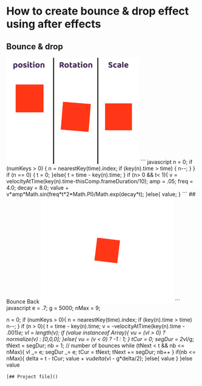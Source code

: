 # How to create bounce & drop effect using after effects

## Bounce & drop

<img src="./assets/bounce & drop .gif" width="350" >
``` javascript
n = 0;
if (numKeys > 0) {
		n = nearestKey(time).index;
		if (key(n).time > time) {
		n--;
	}
}
if (n == 0) {
		t = 0;
	}else{
		t = time - key(n).time;
	}
if (n> 0 && t< 1){
		v = velocityAtTime(key(n).time-thisComp.frameDuration/10);
		amp = .05;
		freq = 4.0;
		decay = 8.0;
		value +
		v*amp*Math.sin(freq*t*2*Math.PI)/Math.exp(decay*t);
	}else{
		value;
}
```
## Bounce Back
<img src="./assets/Bounce Back.gif" width="350" >
``` javascript 
e = .7;
g = 5000;
nMax = 9;

n = 0;
if (numKeys > 0){
n = nearestKey(time).index;
if (key(n).time > time) n--;
}
if (n > 0){
t = time - key(n).time;
v = -velocityAtTime(key(n).time - .001)*e;
vl = length(v);
if (value instanceof Array){
vu = (vl > 0) ? normalize(v) : [0,0,0];
}else{
vu = (v < 0) ? -1 : 1;
}
tCur = 0;
segDur = 2*vl/g;
tNext = segDur;
nb = 1; // number of bounces
while (tNext < t && nb <= nMax){
vl _= e;
segDur _= e;
tCur = tNext;
tNext += segDur;
nb++
}
if(nb <= nMax){
delta = t - tCur;
value + vu*delta*(vl - g\*delta/2);
}else{
value
}
}else
value

```
[## Project file]()
```
